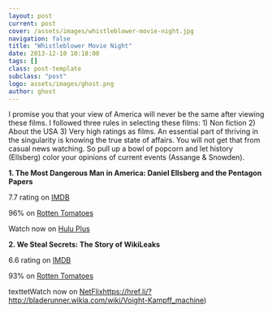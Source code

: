 ```yaml
---
layout: post
current: post
cover: /assets/images/whistleblower-movie-night.jpg
navigation: false
title: "Whistleblower Movie Night"
date: 2013-12-10 10:18:00
tags: []
class: post-template
subclass: "post"
logo: assets/images/ghost.png
author: ghost
---
```


I promise you that your view of America will never be the same after viewing these films. I followed three rules in selecting these films: 1) Non fiction 2) About the USA 3) Very high ratings as films. An essential part of thriving in the singularity is knowing the true state of affairs. You will not get that from casual news watching. So pull up a bowl of popcorn and let history (Ellsberg) color your opinions of current events (Assange & Snowden).

**1. The Most Dangerous Man in America: Daniel Ellsberg and the Pentagon Papers**



7.7 rating on [IMDB](https://href.li/?http://www.imdb.com/title/tt1319726/)

96% on [Rotten Tomatoes](https://href.li/?http://www.rottentomatoes.com/m/daniel_ellsberg_doc/)

Watch now on [Hulu Plus](https://t.umblr.com/redirect?z=http%3A%2F%2Fwww.hulu.com%2Fwatch%2F337497&t=NTg3MmU5NWMzMjhjMzViMWUwYmI4OGNkYWUxNjc3OGZkNjMyYzljZCxDa0V1clRWdQ%3D%3D&b=t%3Amc9oE5TJkAXO_RNMdoK8vQ&p=https%3A%2F%2Fsingularityhacker.com%2Fpost%2F69589422232%2Fwhistleblower-movie-night&m=1&ts=1642085987)

**2. We Steal Secrets: The Story of WikiLeaks**



6.6 rating on [IMDB](https://href.li/?http://www.imdb.com/title/tt1824254/)

93% on [Rotten Tomatoes](https://href.li/?http://www.rottentomatoes.com/m/we_steal_secrets_the_story_of_wikileaks_2013/)

texttetWatch now on [NetFlix](https://href.li/?https://movies.netflix.com/WiMovie/70267587)https://href.li/?http://bladerunner.wikia.com/wiki/Voight-Kampff_machine)
